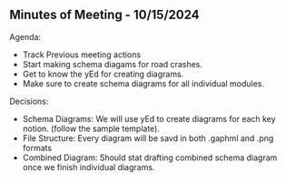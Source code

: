 
## Minutes of Meeting - 10/15/2024

 Agenda:
  
  * Track Previous meeting actions
  * Start making schema diagams for road crashes.
  * Get to know the yEd for creating diagrams.
  * Make sure to create schema diagrams for all individual modules.
 
Decisions:

  * Schema Diagrams: We will use yEd to create diagrams for each key notion. (follow the sample template).
  * File Structure: Every diagram will be savd in both .gaphml and .png formats
  * Combined Diagram: Should stat drafting combined schema diagram once we finish individual diagrams.


